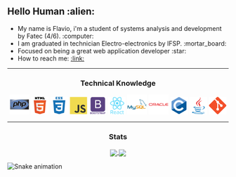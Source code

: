 <h2> Hello Human :alien:</h2>
<ul>
      <li>My name is Flavio, i'm a student of systems analysis and development by Fatec (4/6). :computer:</li>
      <li>I am graduated in technician Electro-electronics by IFSP. :mortar_board:</li>
      <li>Focused on being a great web application developer :star:</li>
      <li>How to reach me: 
            <a href="https://www.linkedin.com/in/flaviomoreiraterra/">:link:</a>
      </li>
</ul>

<hr />

<h3 align="center">Technical Knowledge</h3>
<p align="center">
      <img src="https://raw.githubusercontent.com/devicons/devicon/master/icons/php/php-original.svg" alt="php" width="45" height="45"/>
      <img src="https://raw.githubusercontent.com/devicons/devicon/master/icons/html5/html5-original-wordmark.svg" alt="html5"  width="40" height="40"/>
      <img src="https://raw.githubusercontent.com/devicons/devicon/master/icons/css3/css3-plain-wordmark.svg" alt="css3"  width="40" height="40"/>
      <img src="https://raw.githubusercontent.com/devicons/devicon/master/icons/javascript/javascript-original.svg" alt="javascript" width="40" height="40"/>
      <img src="https://raw.githubusercontent.com/devicons/devicon/master/icons/bootstrap/bootstrap-plain-wordmark.svg" alt="bootstrap" width="40" height="40"/>
      <img src="https://raw.githubusercontent.com/devicons/devicon/master/icons/react/react-original-wordmark.svg" alt="react" width="40" height="40"/>
      <img src="https://raw.githubusercontent.com/devicons/devicon/master/icons/mysql/mysql-original-wordmark.svg" alt="mysql" width="45" height="45"/>
      <img src="https://raw.githubusercontent.com/devicons/devicon/master/icons/oracle/oracle-original.svg" alt="oracle" width="45" height="45"/>
      <img src="https://raw.githubusercontent.com/devicons/devicon/master/icons/c/c-original.svg" alt="c" width="40" height="40"/>
      <img src="https://raw.githubusercontent.com/devicons/devicon/master/icons/java/java-original.svg" alt="java" width="40" height="40"/>
      <img src="https://raw.githubusercontent.com/devicons/devicon/master/icons/git/git-original.svg" alt="git" width="40" height="40"/>
</p>

<hr />

<h3 align="center">Stats</h3>
<p align="center">
    <a href="https://github.com/anuraghazra/github-readme-stats">
        <img 
             align="center" 
             src="https://github-readme-stats.vercel.app/api?username=FlavioTerra&show_icons=true&theme=midnight-purple&locale=en" 
             width="400"
        />
     </a>
     <a href="https://github.com/anuraghazra/github-readme-stats">
        <img align="center" 
             src="https://github-readme-stats.vercel.app/api/top-langs/?username=FlavioTerra&layout=compact&theme=midnight-purple&locale=en" 
             height="159" 
        />
     </a>
</p>

![Snake animation](https://github.com/FlavioTerra)
